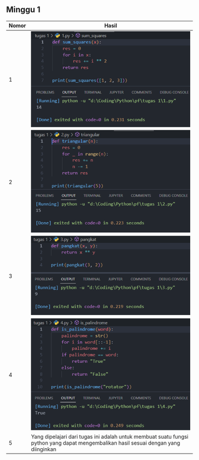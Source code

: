 ## Minggu 1
Nomor | Hasil
------|------
1     | <img src="img/1.png"/>
2     | <img src="img/2.png"/>
3     | <img src="img/3.png"/>
4     | <img src="img/4.png"/>
5     |  Yang dipelajari dari tugas ini adalah untuk membuat suatu fungsi python yang dapat mengembalikan hasil sesuai dengan yang diinginkan